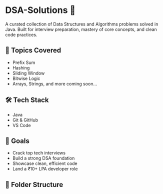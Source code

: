# DSA-Solutions 🚀

A curated collection of Data Structures and Algorithms problems solved in Java. Built for interview preparation, mastery of core concepts, and clean code practices.

## 📌 Topics Covered
- Prefix Sum
- Hashing
- Sliding Window
- Bitwise Logic
- Arrays, Strings, and more coming soon...

## 🛠️ Tech Stack
- Java
- Git & GitHub
- VS Code

## 🎯 Goals
- Crack top tech interviews
- Build a strong DSA foundation
- Showcase clean, efficient code
- Land a ₹10+ LPA developer role

## 📂 Folder Structure
